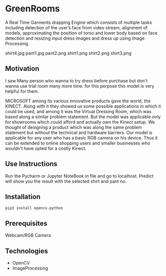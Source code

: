 # GreenRooms

A Real Time Garments drapping Engine which consists of multiple tasks including detection of the user’s face from video stream, alignment of models, approximating the position of torso and lower body based on face detection and resizing input dress images and dress up using Image Processing. 

shirt4.jpg
pant1.jpg
pant2.png
shirt1.png
shirt2.png
shirt3.png

## Motivation

 I saw Many person who wanna to try dress before purchase but don't wanna use trial room many more time.
 for this perpose this model is very helpful for them.
 
MICROSOFT among its various innovative products gave the world, the KINECT. Along with it they showed us some possible applications in which it could be used, and among it was the Virtual Dressing Room, which was based along a similar problem statement.
But the model was applicable only for showrooms which could afford and actually own the Kinect setup. We thought of designing a product which was along the same problem statement but without the technical and hardware barriers.
Our model is applicable for any user who has a basic RGB camera on his device. Thus it can be extended to online shopping users and smaller businesses who wouldn’t have opted for a costly Kinect.

## Use Instructions
Run the Pycharm or Jupyter NoteBook in file and go to localhost. Predict will show you the result with the selected shirt and pant no.

## Installation

`pip3 install opencv-python` <br>


## Prerequisites
Webcam/RGB Camera

## Technologies

* OpenCV 
* ImageProcessing




